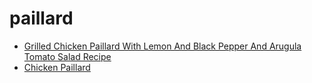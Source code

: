 # paillard

 * [Grilled Chicken Paillard With Lemon And Black Pepper And Arugula Tomato Salad Recipe](index/g/grilled-chicken-paillard-with-lemon-and-black-pepper-and-arugula-tomato-salad-recipe.json)
 * [Chicken Paillard](index/c/chicken-paillard.json)
